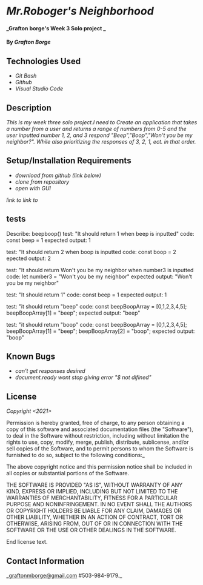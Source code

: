 

# _Mr.Roboger's Neighborhood_

#### _Grafton borge's Week 3 Solo project _

#### By _**Grafton Borge**_

## Technologies Used

* _Git Bash_
* _Github_
* _Visual Studio Code_

## Description

_This is my week three solo project.I need to Create an application that takes a number from a user and returns a range of numbers from 0-5 and the user inputted number 1, 2, and 3 respond "Beep","Boop","Won't you be my neighbor?". While also prioritizing the responses of 3, 2, 1, ect. in that order._

## Setup/Installation Requirements

* _download from github (link below)_
* _clone from repository_
* _open with GUI_

_link to_
_link to_

## tests
Describe: beepboop()
test: "It should return 1 when beep is inputted"
code: const beep = 1
expected output: 1

test: "It should return 2 when boop is inputted
code: const boop = 2
epected output: 2

test: "It should return Won't you be my neighbor when number3 is inputted
code: let number3 = "Won't you be my neighbor"
expected output: "Won't you be my neighbor"

test: "It should return 1"
code: const beep = 1
expected output: 1

test: "it should return "beep"
code: const beepBoopArray  = [0,1,2,3,4,5];
      beepBoopArray[1] = "beep";
expected output: "beep"

test: "it should return "boop"
code: const beepBoopArray = [0,1,2,3,4,5];
      beepBoopArray[1] = "beep";
      beepBoopArray[2] = "boop";
expected output: "boop"

## Known Bugs

* _can't get responses desired_
* _document.ready wont stop giving error "$ not difined"_

## License

_Copyright <2021> <Grafton Borge>_

Permission is hereby granted, free of charge, to any person obtaining a copy of this software and associated documentation files (the "Software"), to deal in the Software without restriction, including without limitation the rights to use, copy, modify, merge, publish, distribute, sublicense, and/or sell copies of the Software, and to permit persons to whom the Software is furnished to do so, subject to the following conditions:_

The above copyright notice and this permission notice shall be included in all copies or substantial portions of the Software.

THE SOFTWARE IS PROVIDED "AS IS", WITHOUT WARRANTY OF ANY KIND, EXPRESS OR IMPLIED, INCLUDING BUT NOT LIMITED TO THE WARRANTIES OF MERCHANTABILITY, FITNESS FOR A PARTICULAR PURPOSE AND NONINFRINGEMENT. IN NO EVENT SHALL THE AUTHORS OR COPYRIGHT HOLDERS BE LIABLE FOR ANY CLAIM, DAMAGES OR OTHER LIABILITY, WHETHER IN AN ACTION OF CONTRACT, TORT OR OTHERWISE, ARISING FROM, OUT OF OR IN CONNECTION WITH THE SOFTWARE OR THE USE OR OTHER DEALINGS IN THE SOFTWARE.

End license text.

## Contact Information

_graftonmborge@gmail.com #503-984-9179._